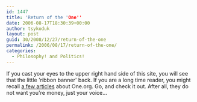 ```yaml
---
id: 1447
title: 'Return of the 'One''
date: 2006-08-17T18:30:39+00:00
author: tsykoduk
layout: post
guid: 30/2008/12/27/return-of-the-one
permalink: /2006/08/17/return-of-the-one/
categories:
  - Philosophy! and Politics!
---
```

<p>If you cast your eyes to the upper right hand side of this site, you will see that the little 'ribbon banner' back. If you are a long time reader, you might recall <a href="https://greg.nokes.name/?s=one.org&#38;sbutt=Go">a few articles</a> about One.org. Go, and check it out. After all, they do not want you're money, just your voice...</p>